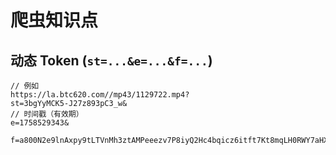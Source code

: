 # 爬虫知识点

## 动态 Token (`st=...&e=...&f=...`)

```Command
// 例如
https://la.btc620.com//mp43/1129722.mp4?
st=3bgYyMCK5-J27z893pC3_w&
// 时间戳（有效期）
e=1758529343&

f=a800N2e9lnAxpy9tLTVnMh3ztAMPeeezv7P8iyQ2Hc4bqicz6itft7Kt8mqLH0RWY7aHXxB6L0ndpAq5pzfEoixWYIhjiKInopa+dac
```

